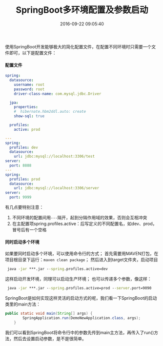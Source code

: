 ﻿---
title: SpringBoot多环境配置及参数启动
date: 2016-09-22 09:05:40
categories:
tags:
    - SpringBoot
---
使用SpringBoot开发能够极大的简化配置文件，在配置不同环境时只需要一个文件即可，以下是配置文件：

<!--more-->

#### 配置文件

```yml
spring:
  datasource:
    username: root
    password: root
    driver-class-name: com.mysql.jdbc.Driver

  jpa:
    properties:
    #  hibernate.hbm2ddl.auto: create
    show-sql: true

  profiles:
    active: prod

---
spring:
  profiles: dev
  datasource:
    url: jdbc:mysql://localhost:3306/test
server:
  port: 8888
---
spring:
  profiles: prod
  datasource:
    url: jdbc:mysql://localhost:3306/server
server:
  port: 9999

```
有几点要特别注意：
1. 不同环境的配置间用`---`隔开，起到分隔作用域的效果，否则会互相冲突
2. 在主配置项spring.profiles.active：后写定义的不同配置名，如dev、prod，冒号后有一个空格


#### 同时启动多个环境
如果要同时启动多个环境，可以使用命令行的方式；
首先需要用MAVEN打包，在项目根目录下运行：`maven clean package`；
然后进入到target文件夹，启动项目
```cmd
 java -jar ***.jar --spring.profiles.active=dev
```
这样启动开发环境，同理可以启动生产环境；
也可以传递多个参数，像这样：
```cmd
 java -jar ***.jar --spring.profiles.active=prod --server.port=9090
```
SpringBoot是如何实现这样灵活的启动方式的呢，我们看一下SpringBoot的启动类里的main方法：
```Java
public static void main(String[] args) {
		SpringApplication.run(DemoNewApplication.class, args);
	}
```
我们可以看到SpringBoot将命令行中的参数先传到main主方法，再传入了run()方法，然后去设置启动参数，是不是很简单。

